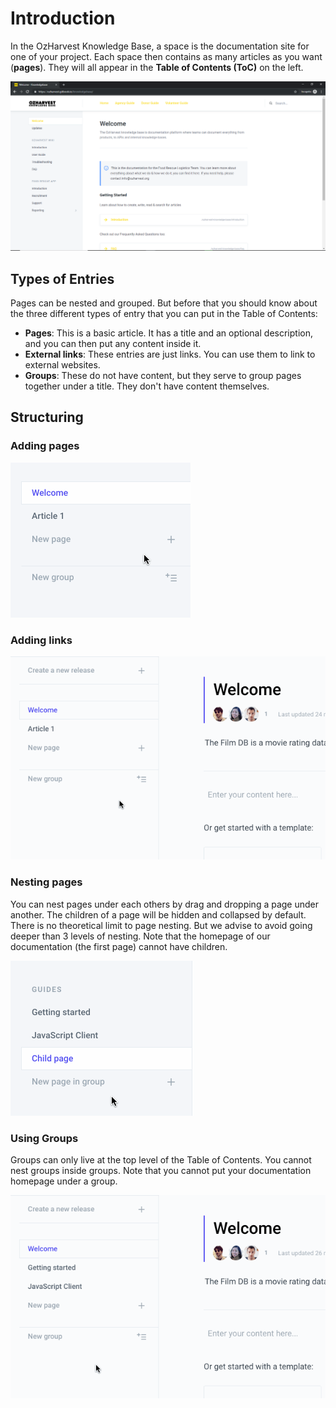 # Introduction

In the OzHarvest Knowledge Base, a space is the documentation site for one of your project. Each space then contains as many articles as you want \(**pages**\). They will all appear in the **Table of Contents \(ToC\)** on the left.

![Pages are organized in the Table of Contents on the left.](../.gitbook/assets/image.png)

## Types of Entries



Pages can be nested and grouped. But before that you should know about the three different types of entry that you can put in the Table of Contents:

* **Pages**: This is a basic article. It has a title and an optional description, and you can then put any content inside it.
* **External links**: These entries are just links. You can use them to link to external websites.
* **Groups**: These do not have content, but they serve to group pages together under a title. They don't have content themselves.

## Structuring

### Adding pages

![Two ways of adding a simple page](../.gitbook/assets/assets_gitbook_-lrmdhmd3vvajr5ixslt_-lrmgrpgqbvqqwixktsd_adding-page.gif)

### Adding links

![Adding a link](../.gitbook/assets/assets_gitbook_-lrmdhmd3vvajr5ixslt_-lrmh5bvkcgtgglxhdj2_adding-link.gif)

### Nesting pages

You can nest pages under each others by drag and dropping a page under another. The children of a page will be hidden and collapsed by default. There is no theoretical limit to page nesting. But we advise to avoid going deeper than 3 levels of nesting. Note that the homepage of our documentation \(the first page\) cannot have children.

![Nesting a page under another](../.gitbook/assets/assets_gitbook_-lrmdhmd3vvajr5ixslt_-lrmfa8lqnu23ca-qlye_nested-page.gif)

### Using Groups

Groups can only live at the top level of the Table of Contents. You cannot nest groups inside groups. Note that you cannot put your documentation homepage under a group.

![Grouping pages under a group](../.gitbook/assets/assets_gitbook_-lrmdhmd3vvajr5ixslt_-lrmhal9vcs2vkubtg5r_adding-groups.gif)

